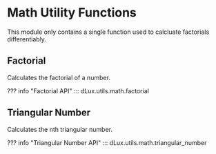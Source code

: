 # Math Utility Functions

This module only contains a single function used to calcluate factorials differentiably.

## Factorial

Calculates the factorial of a number.

??? info "Factorial API"
    ::: dLux.utils.math.factorial

## Triangular Number

Calculates the nth triangular number.

??? info "Triangular Number API"
    ::: dLux.utils.math.triangular_number